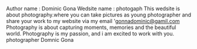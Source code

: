 Author name : Dominic Gona
Wedsite name : photogaph
This wedsite is about photography.where you can take pictures as young photographer and share your work to my website via my email 'gonnadominic@gamil.com
Photography is about capturing moments, memories and the beautiful world.
Photography is my passion, and i am excited to work with you.
photographer Domnic Gona

